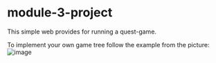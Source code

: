 # module-3-project
This simple web provides for running a quest-game.

To implement your own game tree follow the example from the picture:
  ![image](https://github.com/PeterSinelnikov/module-3-project/assets/115216514/68c5e9eb-ac15-4ebe-bf78-f97936800bb8)
